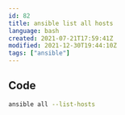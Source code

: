 ```yaml
---
id: 82
title: ansible list all hosts
language: bash
created: 2021-07-21T17:59:41Z
modified: 2021-12-30T19:44:10Z
tags: ["ansible"]
---
```


## Code

```bash
ansible all --list-hosts
```

<!-- end -->

